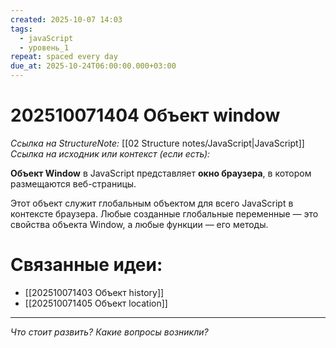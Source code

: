 ```yaml
---
created: 2025-10-07 14:03
tags:
  - javaScript
  - уровень_1
repeat: spaced every day
due_at: 2025-10-24T06:00:00.000+03:00
---
```

# 202510071404 Объект window

*Ссылка на StructureNote:* [[02 Structure notes/JavaScript|JavaScript]]
*Ссылка на исходник или контекст (если есть):*

**Объект Window** в JavaScript представляет **окно браузера**, в котором размещаются веб-страницы.  

Этот объект служит глобальным объектом для всего JavaScript в контексте браузера. Любые созданные глобальные переменные — это свойства объекта Window, а любые функции — его методы.  

# Связанные идеи:

* [[202510071403 Объект history]]
* [[202510071405 Объект location]]

---

*Что стоит развить? Какие вопросы возникли?*
